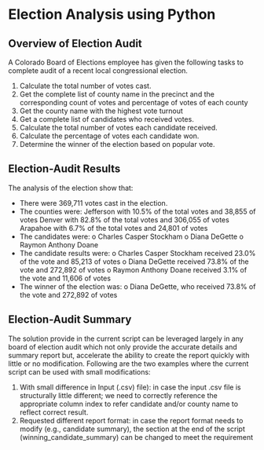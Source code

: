 # Election Analysis using Python
## Overview of Election Audit
A Colorado Board of Elections employee has given the following tasks to complete audit of a recent local congressional election.
1.	Calculate the total number of votes cast.
2.	Get the complete list of county name in the precinct and the corresponding count of votes and percentage of votes of each county
3.	Get the county name with the highest vote turnout
4.	Get a complete list of candidates who received votes.
5.	Calculate the total number of votes each candidate received.
6.	Calculate the percentage of votes each candidate won.
7.	Determine the winner of the election based on popular vote.
## Election-Audit Results
The analysis of the election show that:
-	There were 369,711 votes cast in the election.
-	The counties were:
Jefferson with 10.5% of the total votes and 38,855 of votes
Denver with 82.8% of the total votes and 306,055 of votes
Arapahoe with 6.7% of the total votes and 24,801 of votes
-	The candidates were:
o	Charles Casper Stockham
o	Diana DeGette
o	Raymon Anthony Doane
-	The candidate results were:
o	Charles Casper Stockham received 23.0% of the vote and 85,213 of votes
o	Diana DeGette received 73.8% of the vote and 272,892 of votes
o	Raymon Anthony Doane received 3.1% of the vote and 11,606 of votes
-	The winner of the election was:
o	Diana DeGette, who received 73.8% of the vote and 272,892 of votes
## Election-Audit Summary
The solution provide in the current script can be leveraged largely in any board of election audit which not only provide the accurate details and summary report but, accelerate the ability to create the report quickly with little or no modification.
Following are the two examples where the current script can be used with small modifications:
1.	With small difference in Input (.csv) file): in case the input .csv file is structurally little different; we need to correctly reference the appropriate column index to refer candidate and/or county name to reflect correct result.
2.	Requested different report format: in case the report format needs to modify (e.g., candidate summary), the section at the end of the script (winning_candidate_summary) can be changed to meet the requirement
